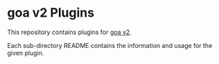# goa v2 Plugins

This repository contains plugins for 
[goa v2](https://github.com/goadesign/goa/tree/v2).

Each sub-directory README contains the information and usage for the given
plugin.
